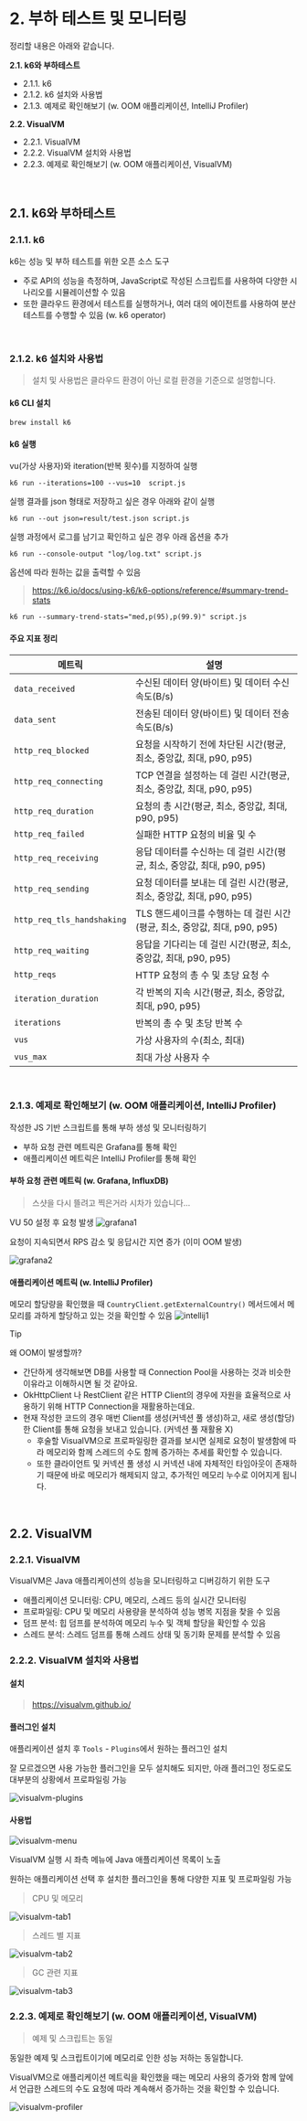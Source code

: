 # 2. 부하 테스트 및 모니터링
정리할 내용은 아래와 같습니다.

**2.1. k6와 부하테스트**
- 2.1.1. k6
- 2.1.2. k6 설치와 사용법
- 2.1.3. 예제로 확인해보기 (w. OOM 애플리케이션, IntelliJ Profiler)

**2.2. VisualVM**
- 2.2.1. VisualVM
- 2.2.2. VisualVM 설치와 사용법
- 2.2.3. 예제로 확인해보기 (w. OOM 애플리케이션, VisualVM)

<br>

## 2.1. k6와 부하테스트
### 2.1.1. k6
k6는 성능 및 부하 테스트를 위한 오픈 소스 도구
- 주로 API의 성능을 측정하며, JavaScript로 작성된 스크립트를 사용하여 다양한 시나리오를 시뮬레이션할 수 있음
- 또한 클라우드 환경에서 테스트를 실행하거나, 여러 대의 에이전트를 사용하여 분산 테스트를 수행할 수 있음 (w. k6 operator)

<br>

### 2.1.2. k6 설치와 사용법
> 설치 및 사용법은 클라우드 환경이 아닌 로컬 환경을 기준으로 설명합니다.

#### k6 CLI 설치
```shell
brew install k6
```

#### k6 실행
vu(가상 사용자)와 iteration(반복 횟수)를 지정하여 실행
```shell
k6 run --iterations=100 --vus=10  script.js
```

실행 결과를 json 형태로 저장하고 싶은 경우 아래와 같이 실행
```shell
k6 run --out json=result/test.json script.js
```

실행 과정에서 로그를 남기고 확인하고 싶은 경우 아래 옵션을 추가
```shell
k6 run --console-output "log/log.txt" script.js 
```

옵션에 따라 원하는 값을 출력할 수 있음
> https://k6.io/docs/using-k6/k6-options/reference/#summary-trend-stats

```shell
k6 run --summary-trend-stats="med,p(95),p(99.9)" script.js
```

#### 주요 지표 정리
| 메트릭                      | 설명                                                              |
|-----------------------------|------------------------------------------------------------------|
| `data_received`             | 수신된 데이터 양(바이트) 및 데이터 수신 속도(B/s)                   |
| `data_sent`                 | 전송된 데이터 양(바이트) 및 데이터 전송 속도(B/s)                   |
| `http_req_blocked`          | 요청을 시작하기 전에 차단된 시간(평균, 최소, 중앙값, 최대, p90, p95) |
| `http_req_connecting`       | TCP 연결을 설정하는 데 걸린 시간(평균, 최소, 중앙값, 최대, p90, p95) |
| `http_req_duration`         | 요청의 총 시간(평균, 최소, 중앙값, 최대, p90, p95)                  |
| `http_req_failed`           | 실패한 HTTP 요청의 비율 및 수                                     |
| `http_req_receiving`        | 응답 데이터를 수신하는 데 걸린 시간(평균, 최소, 중앙값, 최대, p90, p95) |
| `http_req_sending`          | 요청 데이터를 보내는 데 걸린 시간(평균, 최소, 중앙값, 최대, p90, p95) |
| `http_req_tls_handshaking`  | TLS 핸드셰이크를 수행하는 데 걸린 시간(평균, 최소, 중앙값, 최대, p90, p95) |
| `http_req_waiting`          | 응답을 기다리는 데 걸린 시간(평균, 최소, 중앙값, 최대, p90, p95)     |
| `http_reqs`                 | HTTP 요청의 총 수 및 초당 요청 수                                  |
| `iteration_duration`        | 각 반복의 지속 시간(평균, 최소, 중앙값, 최대, p90, p95)              |
| `iterations`                | 반복의 총 수 및 초당 반복 수                                        |
| `vus`                       | 가상 사용자의 수(최소, 최대)                                        |
| `vus_max`                   | 최대 가상 사용자 수                                                |

<br>

### 2.1.3. 예제로 확인해보기 (w. OOM 애플리케이션, IntelliJ Profiler)
작성한 JS 기반 스크립트를 통해 부하 생성 및 모니터링하기
- 부하 요청 관련 메트릭은 Grafana를 통해 확인
- 애플리케이션 메트릭은 IntelliJ Profiler를 통해 확인

#### 부하 요청 관련 메트릭 (w. Grafana, InfluxDB)
> 스샷을 다시 뜰려고 찍은거라 시차가 있습니다...

VU 50 설정 후 요청 발생
![grafana1](./assets/grafana1.png)

요청이 지속되면서 RPS 감소 및 응답시간 지연 증가 (이미 OOM 발생)

![grafana2](./assets/grafana2.png)


#### 애플리케이션 메트릭 (w. IntelliJ Profiler)
메모리 할당량을 확인했을 때 `CountryClient.getExternalCountry()` 메서드에서 메모리를 과하게 할당하고 있는 것을 확인할 수 있음
![intellij1](./assets/intellij-profiler.png)

> [!TIP]
> 왜 OOM이 발생할까?
> - 간단하게 생각해보면 DB를 사용할 때 Connection Pool을 사용하는 것과 비슷한 이유라고 이해하시면 될 것 같아요.
> - OkHttpClient 나 RestClient 같은 HTTP Client의 경우에 자원을 효율적으로 사용하기 위해 HTTP Connection을 재활용하는데요.
> - 현재 작성한 코드의 경우 매번 Client를 생성(커넥션 풀 생성)하고, 새로 생성(할당)한 Client를 통해 요청을 보내고 있습니다. (커넥션 풀 재활용 X)
>   - 후술할 VisualVM으로 프로파일링한 결과를 보시면 실제로 요청이 발생함에 따라 메모리와 함께 스레드의 수도 함께 증가하는 추세를 확인할 수 있습니다.
>   - 또한 클라이언트 및 커넥션 풀 생성 시 커넥션 내에 자체적인 타임아웃이 존재하기 때문에 바로 메모리가 해제되지 않고, 추가적인 메모리 누수로 이어지게 됩니다.

<br>

## 2.2. VisualVM
### 2.2.1. VisualVM
VisualVM은 Java 애플리케이션의 성능을 모니터링하고 디버깅하기 위한 도구
- 애플리케이션 모니터링: CPU, 메모리, 스레드 등의 실시간 모니터링
- 프로파일링: CPU 및 메모리 사용량을 분석하여 성능 병목 지점을 찾을 수 있음
- 덤프 분석: 힙 덤프를 분석하여 메모리 누수 및 객체 할당을 확인할 수 있음
- 스레드 분석: 스레드 덤프를 통해 스레드 상태 및 동기화 문제를 분석할 수 있음

### 2.2.2. VisualVM 설치와 사용법
#### 설치
> https://visualvm.github.io/

#### 플러그인 설치
애플리케이션 설치 후 `Tools` - `Plugins`에서 원하는 플러그인 설치

잘 모르겠으면 사용 가능한 플러그인을 모두 설치해도 되지만, 아래 플러그인 정도로도 대부분의 상황에서 프로파일링 가능

![visualvm-plugins](./assets/visualvm-plugins.png)

#### 사용법
![visualvm-menu](./assets/visualvm-menu.png)

VisualVM 실행 시 좌측 메뉴에 Java 애플리케이션 목록이 노출

원하는 애플리케이션 선택 후 설치한 플러그인을 통해 다양한 지표 및 프로파일링 가능

> CPU 및 메모리 

![visualvm-tab1](./assets/visualvm-tab1.png)

> 스레드 별 지표

![visualvm-tab2](./assets/visualvm-tab2.png)

> GC 관련 지표

![visualvm-tab3](./assets/visualvm-tab3.png)

### 2.2.3. 예제로 확인해보기 (w. OOM 애플리케이션, VisualVM)
> 예제 및 스크립트는 동일

동일한 예제 및 스크립트이기에 메모리로 인한 성능 저하는 동일합니다.

VisualVM으로 애플리케이션 메트릭을 확인했을 때는 메모리 사용의 증가와 함께 앞에서 언급한 스레드의 수도 요청에 따라 계속해서 증가하는 것을 확인할 수 있습니다.

![visualvm-profiler](./assets/visualvm-profiler.png)
